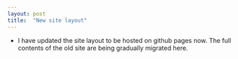 ```yaml
---
layout: post
title:  "New site layout"
---
```


* I have updated the site layout to be hosted on github pages now. The full contents of the old site are being gradually migrated here. 
